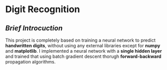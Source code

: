 # Digit Recognition

## *Brief Introcuction*
This project is completely based on training a neural network to predict **handwritten digits**, without using any external libraries except for **numpy**  and **matplotlib**.
I implemented a neural network with a **single hidden layer** and trained that using batch gradient descent thorugh **forward-backward** propagation algorithms.

